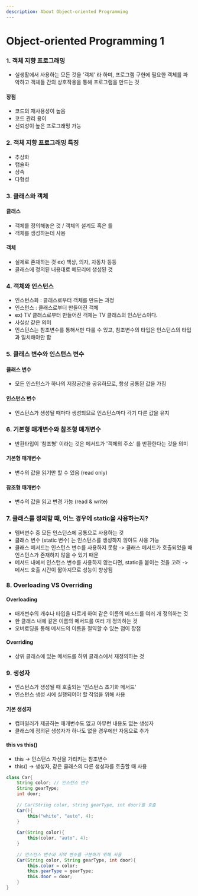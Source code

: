 ```yaml
---
description: About Object-oriented Programming
---
```


# Object-oriented Programming 1

### 1. 객체 지향 프로그래밍

* 실생활에서 사용하는 모든 것을 '객체' 라 하며, 프로그램 구현에 필요한 객체를 파악하고 객체들 간의 상호작용을 통해 프로그램을 만드는 것

#### 장점

* 코드의 재사용성이 높음
* 코드 관리 용이
* 신뢰성이 높은 프로그래밍 가능

### 2. 객체 지향 프로그래밍 특징

* 추상화
* 캡슐화
* 상속
* 다형성

### 3. 클래스와 객체

#### 클래스

* 객체를 정의해놓은 것 / 객체의 설계도 혹은 틀
* 객체를 생성하는데 사용

#### 객체

* 실제로 존재하는 것 ex) 책상, 의자, 자동차 등등
* 클래스에 정의된 내용대로 메모리에 생성된 것

### 4. 객체와 인스턴스

* 인스턴스화 : 클래스로부터 객체를 만드는 과정
* 인스턴스 : 클래스로부터 만들어진 객체
* ex) TV  클래스로부터 만들어진 객체는 TV 클래스의 인스턴스이다.
* 사실상 같은 의미
* 인스턴스는 참조변수를 통해서만 다룰 수 있고, 참조변수의 타입은 인스턴스의 타입과 일치해야만 함

### 5. 클래스 변수와 인스턴스 변수

#### 클래스 변수

* 모든 인스턴스가 하나의 저장공간을 공유하므로, 항상 공통된 값을 가짐

#### 인스턴스 변수

* 인스턴스가 생성될 때마다 생성되므로 인스턴스마다 각기 다른 값을 유지

### 6. 기본형 매개변수와 참조형 매개변수

* 반환타입이 '참조형' 이라는 것은 메서드가 '객체의 주소' 를 반환한다는 것을 의미

#### 기본형 매개변수

* 변수의 값을 읽기만 할 수 있음 (read only)

#### 참조형 매개변수

* 변수의 값을 읽고 변경 가능 (read & write)

### 7. 클래스를 정의할 때, 어느 경우에 static을 사용하는지?

* 멤버변수 중 모든 인스턴스에 공통으로 사용하는 것
* 클래스 변수 (static 변수) 는 인스턴스를 생성하지 않아도 사용 가능
* 클래스 메서드는 인스턴스 변수를 사용하지 못함 -> 클래스 메서드가 호출되었을 때 인스턴스가 존재하지 않을 수 있기 때문
* 메서드 내에서 인스턴스 변수를 사용하지 않는다면, static을 붙이는 것을 고려 -> 메서드 호출 시간이 짧아지므로 성능이 향상됨

### 8.  Overloading VS Overriding

#### Overloading

* 매개변수의 개수나 타입을 다르게 하여 같은 이름의 메소드를 여러 개 정의하는 것
* 한 클래스 내에 같은 이름의 메서드를 여러 개 정의하는 것
* 오버로딩을 통해 메서드의 이름을 절약할 수 있는 점이 장점

#### Overriding

* 상위 클래스에 있는 메서드를 하위 클래스에서 재정의하는 것

### 9. 생성자

* 인스턴스가 생성될 때 호출되는 '인스턴스 초기화 메서드'
* 인스턴스 생성 시에 실행되어야 할 작업을 위해 사용

#### 기본 생성자

* 컴파일러가 제공하는 매개변수도 없고 아무런 내용도 없는 생성자
* 클래스에 정의된 생성자가 하나도 없을 경우에만 자동으로 추가

#### this vs this()

* this -> 인스턴스 자신을 가리키는 참조변수
* this() -> 생성자, 같은 클래스의 다른 생성자를 호출할 때 사용

```java
class Car{
    String color; // 인스턴스 변수
    String gearType;
    int door; 
    
    // Car(String color, string gearType, int door)를 호출
    Car(){
        this("white", "auto", 4);
    }
    
    Car(String color){
        this(color, "auto", 4);
    }
    
    // 인스턴스 변수와 지역 변수를 구분하기 위해 사용
    Car(String color, String gearType, int door){
        this.color = color; 
        this.gearType = gearType;
        this.door = door;
    }
}
```





